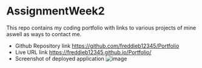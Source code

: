 # AssignmentWeek2
This repo contains my coding portfolio with links to various projects of mine aswell as ways to contact me. 
- Github Repository link https://github.com/freddieb12345/Portfolio
- Live URL link https://freddieb12345.github.io/Portfolio/
- Screenshot of deployed application ![image](https://user-images.githubusercontent.com/58634971/109418487-85c69d80-79c0-11eb-9456-f6ef97d3dc96.png)

